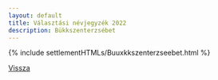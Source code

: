 ```yaml
---
layout: default
title: Választási névjegyzék 2022
description: Bükkszenterzsébet
---
```


{% include settlementHTMLs/Buuxkkszenterzseebet.html %}

[Vissza](../)